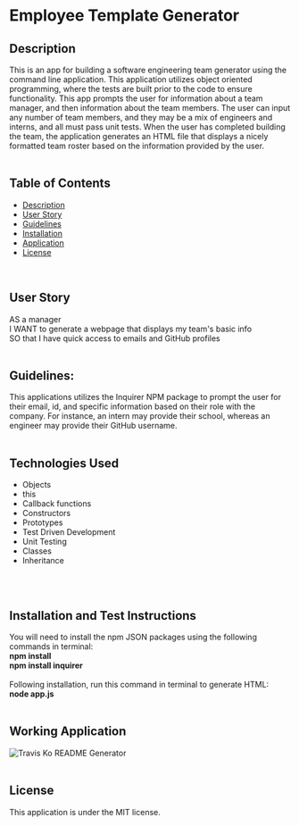 # Employee Template Generator

## Description

This is an app for building a software engineering team generator using the command line application. This application utilizes object oriented programming, where the tests are built prior to the code to ensure functionality. This app prompts the user for information about a team manager, and then information about the team members. The user can input any number of team members, and they may be a mix of engineers and interns, and all must pass unit tests. When the user has completed building the team, the application generates an HTML file that displays a nicely formatted team roster based on the information provided by the user.
<br />
<br />


## Table of Contents

- [Description](#description)
- [User Story](#user-story)
- [Guidelines](#guidelines)
- [Installation](#installation-and-test-instructions)
- [Application](#working-application)
- [License](#license)
<br />

## User Story

AS a manager
<br />
I WANT to generate a webpage that displays my team's basic info
<br />
SO that I have quick access to emails and GitHub profiles
<br />
<br />


## Guidelines:

This applications utilizes the Inquirer NPM package to prompt the user for their email, id, and specific information based on their role with the company. For instance, an intern may provide their school, whereas an engineer may provide their GitHub username.
<br />
<br />


## Technologies Used

- Objects
- this
- Callback functions
- Constructors
- Prototypes
- Test Driven Development
- Unit Testing
- Classes
- Inheritance
<br />
<br />

## Installation and Test Instructions

You will need to install the npm JSON packages using the following commands in terminal:
<br />
<strong>npm install</strong>
<br />
<strong>npm install inquirer</strong>
<br />
<br />
Following installation, run this command in terminal to generate HTML:
<br />
<strong>node app.js</strong>
<br />
<br />

## Working Application

![Travis Ko README Generator](./movies/)
<br />
<br />

## License
This application is under the MIT license. 